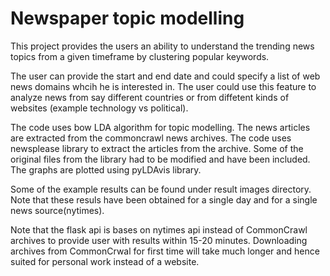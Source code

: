 # Newspaper topic modelling

This project provides the users an ability to understand the trending news topics from a given timeframe by clustering popular keywords.

The user can provide the start and end date and could specify a list of web news domains whcih he is interested in. The user could use this feature to analyze news from say different countries or from diffetent kinds of websites (example technology vs political).

The code uses bow LDA algorithm for topic modelling. The news articles are extracted from the commoncrawl news archives. The code uses newsplease library to extract the articles from the archive. Some of the original files from the library had to be modified and have been included. The graphs are plotted using pyLDAvis library.

Some of the example results can be found under result images directory. Note that these resuls have been obtained for a single day and for a single news source(nytimes).

Note that the flask api is bases on nytimes api instead of CommonCrawl archives to provide user with results within 15-20 minutes. Downloading archives from CommonCrwal for first time will take much longer and hence suited for personal work instead of a website.
